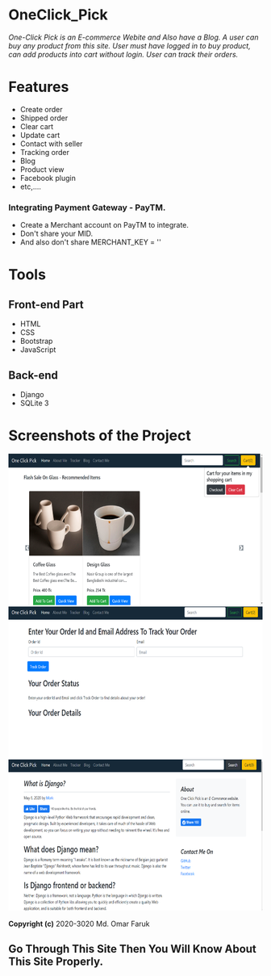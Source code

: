 # OneClick_Pick
*One-Click Pick is an E-commerce Webite and Also have a Blog. A user can buy any product from this site. User must have logged in to buy product, can add products into cart without login. User can track their orders.*

# Features
* Create order
* Shipped order
* Clear cart
* Update cart
* Contact with seller
* Tracking order
* Blog
* Product view
* Facebook plugin
* etc,....

### Integrating Payment Gateway - PayTM.
- Create a Merchant account on PayTM to integrate.
- Don't share your MID.
- And also don't share MERCHANT_KEY = ''

# Tools
## Front-end Part
* HTML
* CSS
* Bootstrap
* JavaScript
## Back-end
* Django
* SQLite 3

# Screenshots of the Project
<p align="center">
  <img width="660" height="300" src="shop/static/screenshots/a.png">
  <img width="660" height="300" src="shop/static/screenshots/b.png">
  <img width="660" height="300" src="shop/static/screenshots/c.png">
</p>

**Copyright (c)** 2020-3020 Md. Omar Faruk

## Go Through This Site Then You Will Know About This Site Properly.




